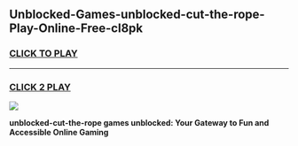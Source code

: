 
## Unblocked-Games-unblocked-cut-the-rope-Play-Online-Free-cl8pk
<h3>
<a href="https://premium76.site?title=unblocked-cut-the-rope&ref=26A">CLICK TO PLAY</a></h3>
<hr>

<h3>
<a href="https://premium76.site?title=unblocked-cut-the-rope&ref=26A">CLICK 2 PLAY</a>
  
</h3>

<a href="https://premium76.site?title=unblocked-cut-the-rope&ref=26A"><img src="https://clearcache.store/games.png"></a>


**unblocked-cut-the-rope games unblocked: Your Gateway to Fun and Accessible Online Gaming**
